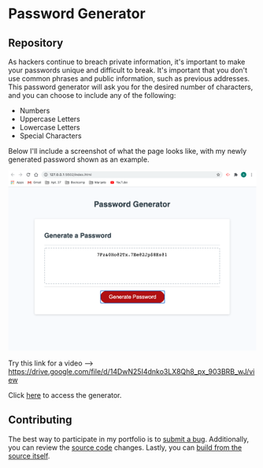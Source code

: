 # Password Generator

## Repository

As hackers continue to breach private information, it's important to make your passwords unique and difficult to break. It's important that you don't use common phrases and public information, such as previous addresses. This password generator will ask you for the desired number of characters, and you can choose to include any of the following:

<ul>
  <li>Numbers</li>
  <li>Uppercase Letters</li>
  <li>Lowercase Letters</li>
  <li>Special Characters</li>
</ul>

Below I'll include a screenshot of what the page looks like, with my newly generated password shown as an example.

![Generated Password 1](./Assets/Password1.png)

Try this link for a video --> https://drive.google.com/file/d/14DwN25I4dnko3LX8Qh8_px_903BRB_wJ/view

Click [here](https://floressuarezalvaro.github.io/my_password_generator/) to access the generator.

## Contributing

The best way to participate in my portfolio is to [submit a bug](https://github.com/floressuarezalvaro/my_password_generator). Additionally, you can review the [source code](https://github.com/floressuarezalvaro/my_password_generator/pulls) changes. Lastly, you can [build from the source itself](https://github.com/floressuarezalvaro/my_password_generator/wiki).
